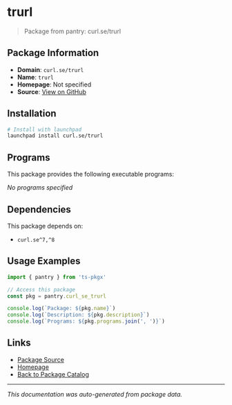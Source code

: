 # trurl

> Package from pantry: curl.se/trurl

## Package Information

- **Domain**: `curl.se/trurl`
- **Name**: `trurl`
- **Homepage**: Not specified
- **Source**: [View on GitHub](https://github.com/pkgxdev/pantry/tree/main/projects/curl.se/trurl/package.yml)

## Installation

```bash
# Install with launchpad
launchpad install curl.se/trurl
```

## Programs

This package provides the following executable programs:

*No programs specified*

## Dependencies

This package depends on:

- `curl.se^7,^8`

## Usage Examples

```typescript
import { pantry } from 'ts-pkgx'

// Access this package
const pkg = pantry.curl_se_trurl

console.log(`Package: ${pkg.name}`)
console.log(`Description: ${pkg.description}`)
console.log(`Programs: ${pkg.programs.join(', ')}`)
```

## Links

- [Package Source](https://github.com/pkgxdev/pantry/tree/main/projects/curl.se/trurl/package.yml)
- [Homepage](#)
- [Back to Package Catalog](../package-catalog.md)

---

*This documentation was auto-generated from package data.*
